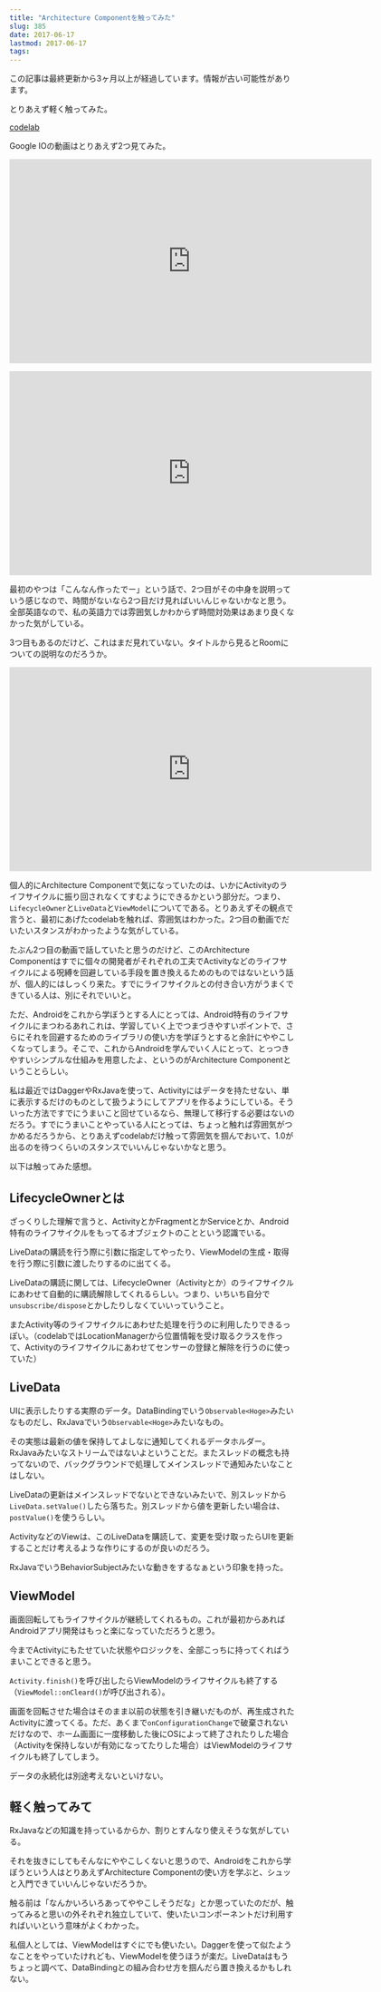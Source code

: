 ```yaml
---
title: "Architecture Componentを触ってみた"
slug: 385
date: 2017-06-17
lastmod: 2017-06-17
tags: 
---
```


<div id="wppda_alert">この記事は最終更新から3ヶ月以上が経過しています。情報が古い可能性があります。</div><p>とりあえず軽く触ってみた。</p>
<p><a href="https://codelabs.developers.google.com/codelabs/android-lifecycles/index.html#">codelab</a></p>
<p>Google IOの動画はとりあえず2つ見てみた。</p>
<p><iframe width="640" height="360" src="https://www.youtube.com/embed/videoseries?list=PLWz5rJ2EKKc-odHd6XEaf7ykfsosYyCKp" frameborder="0" allowfullscreen></iframe></p>
<p><iframe width="640" height="360" src="https://www.youtube.com/embed/videoseries?list=PLWz5rJ2EKKc-odHd6XEaf7ykfsosYyCKp" frameborder="0" allowfullscreen></iframe></p>
<p>最初のやつは「こんなん作ったでー」という話で、2つ目がその中身を説明っていう感じなので、時間がないなら2つ目だけ見ればいいんじゃないかなと思う。全部英語なので、私の英語力では雰囲気しかわからず時間対効果はあまり良くなかった気がしている。</p>
<p>3つ目もあるのだけど、これはまだ見れていない。タイトルから見るとRoomについての説明なのだろうか。</p>
<p><iframe width="640" height="360" src="https://www.youtube.com/embed/videoseries?list=PLWz5rJ2EKKc-odHd6XEaf7ykfsosYyCKp" frameborder="0" allowfullscreen></iframe></p>
<p>個人的にArchitecture Componentで気になっていたのは、いかにActivityのライフサイクルに振り回されなくてすむようにできるかという部分だ。つまり、<code>LifecycleOwner</code>と<code>LiveData</code>と<code>ViewModel</code>についてである。とりあえずその観点で言うと、最初にあげたcodelabを触れば、雰囲気はわかった。2つ目の動画でだいたいスタンスがわかったような気がしている。</p>
<p>たぶん2つ目の動画で話していたと思うのだけど、このArchitecture Componentはすでに個々の開発者がそれぞれの工夫でActivityなどのライフサイクルによる呪縛を回避している手段を置き換えるためのものではないという話が、個人的にはしっくり来た。すでにライフサイクルとの付き合い方がうまくできている人は、別にそれでいいと。</p>
<p>ただ、Androidをこれから学ぼうとする人にとっては、Android特有のライフサイクルにまつわるあれこれは、学習していく上でつまづきやすいポイントで、さらにそれを回避するためのライブラリの使い方を学ぼうとすると余計にややこしくなってしまう。そこで、これからAndroidを学んでいく人にとって、とっつきやすいシンプルな仕組みを用意したよ、というのがArchitecture Componentということらしい。</p>
<p>私は最近ではDaggerやRxJavaを使って、Activityにはデータを持たせない、単に表示するだけのものとして扱うようにしてアプリを作るようにしている。そういった方法ですでにうまいこと回せているなら、無理して移行する必要はないのだろう。すでにうまいことやっている人にとっては、ちょっと触れば雰囲気がつかめるだろうから、とりあえずcodelabだけ触って雰囲気を掴んでおいて、1.0が出るのを待つくらいのスタンスでいいんじゃないかなと思う。</p>
<p>以下は触ってみた感想。</p>
<h2>LifecycleOwnerとは</h2>
<p>ざっくりした理解で言うと、ActivityとかFragmentとかServiceとか、Android特有のライフサイクルをもってるオブジェクトのことという認識でいる。</p>
<p>LiveDataの購読を行う際に引数に指定してやったり、ViewModelの生成・取得を行う際に引数に渡したりするのに出てくる。</p>
<p>LiveDataの購読に関しては、LifecycleOwner（Activityとか）のライフサイクルにあわせて自動的に購読解除してくれるらしい。つまり、いちいち自分で<code>unsubscribe/dispose</code>とかしたりしなくていいっていうこと。</p>
<p>またActivity等のライフサイクルにあわせた処理を行うのに利用したりできるっぽい。（codelabではLocationManagerから位置情報を受け取るクラスを作って、Activityのライフサイクルにあわせてセンサーの登録と解除を行うのに使っていた）</p>
<h2>LiveData</h2>
<p>UIに表示したりする実際のデータ。DataBindingでいう<code>Observable&lt;Hoge&gt;</code>みたいなものだし、RxJavaでいう<code>Observable&lt;Hoge&gt;</code>みたいなもの。</p>
<p>その実態は最新の値を保持してよしなに通知してくれるデータホルダー。RxJavaみたいなストリームではないよということだ。またスレッドの概念も持ってないので、バックグラウンドで処理してメインスレッドで通知みたいなことはしない。</p>
<p>LiveDataの更新はメインスレッドでないとできないみたいで、別スレッドから<code>LiveData.setValue()</code>したら落ちた。別スレッドから値を更新したい場合は、<code>postValue()</code>を使うらしい。</p>
<p>ActivityなどのViewは、このLiveDataを購読して、変更を受け取ったらUIを更新することだけ考えるような作りにするのが良いのだろう。</p>
<p>RxJavaでいうBehaviorSubjectみたいな動きをするなぁという印象を持った。</p>
<h2>ViewModel</h2>
<p>画面回転してもライフサイクルが継続してくれるもの。これが最初からあればAndroidアプリ開発はもっと楽になっていただろうと思う。</p>
<p>今までActivityにもたせていた状態やロジックを、全部こっちに持ってくればうまいことできると思う。</p>
<p><code>Activity.finish()</code>を呼び出したらViewModelのライフサイクルも終了する（<code>ViewModel::onCleard()</code>が呼び出される）。</p>
<p>画面を回転させた場合はそのまま以前の状態を引き継いだものが、再生成されたActivityに渡ってくる。ただ、あくまで<code>onConfigurationChange</code>で破棄されないだけなので、ホーム画面に一度移動した後にOSによって終了されたりした場合（Activityを保持しないが有効になってたりした場合）はViewModelのライフサイクルも終了してしまう。</p>
<p>データの永続化は別途考えないといけない。</p>
<h2>軽く触ってみて</h2>
<p>RxJavaなどの知識を持っているからか、割りとすんなり使えそうな気がしている。</p>
<p>それを抜きにしてもそんなにややこしくないと思うので、Androidをこれから学ぼうという人はとりあえずArchitecture Componentの使い方を学ぶと、シュッと入門できていいんじゃないだろうか。</p>
<p>触る前は「なんかいろいろあってややこしそうだな」とか思っていたのだが、触ってみると思いの外それぞれ独立していて、使いたいコンポーネントだけ利用すればいいという意味がよくわかった。</p>
<p>私個人としては、ViewModelはすぐにでも使いたい。Daggerを使って似たようなことをやっていたけれども、ViewModelを使うほうが楽だ。LiveDataはもうちょっと調べて、DataBindingとの組み合わせ方を掴んだら置き換えるかもしれない。</p>

  